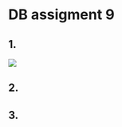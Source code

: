 # DB assigment 9

## 1.
<img src='https://latex.codecogs.com/svg.latex?"offices \bowtie \Pi_{customerName, \, officeCode,\, city}\;(employees \bowtie \rho_{employeeNumber\,/\, salesRepEmployeeNumber}\;(customers))"'/>

## 2.

## 3.
